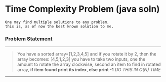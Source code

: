 # Time Complexity Problem (java soln)
```
One may find multiple solutions to any problem,
this is, as of now the best known solution to me.
```

### Problem Statement
---
>You have a sorted array=[1,2,3,4,5] and if you rotate it by 2, then the array becomes: [4,5,1,2,3]
you have to take two inputs, one the amount to rotate the array clockwise, second an item to find in rotated array, **if item found print its index, else print -1**
    *DO THIS IN O(N) TIME*
---
